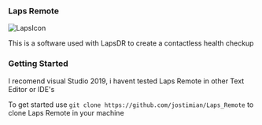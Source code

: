 ### Laps Remote

![LapsIcon](./img/ico.ico)

This is a software used with LapsDR to create a contactless health checkup

### Getting Started
I recomend visual Studio 2019, i havent tested Laps Remote in other Text Editor or IDE's <br>

To get started use `git clone https://github.com/jostimian/Laps_Remote` to clone Laps Remote in your machine